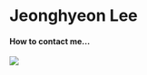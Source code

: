 # Jeonghyeon Lee

#### How to contact me...  
<a href="https://www.linkedin.com/in/jeonghyeon-lee-9b6380223" target="_blank"><img src="https://img.shields.io/badge/LinkedIn-0A66C2?style=flat-square&logo=JeonghyeonLee&logoColor=white"/></a>


